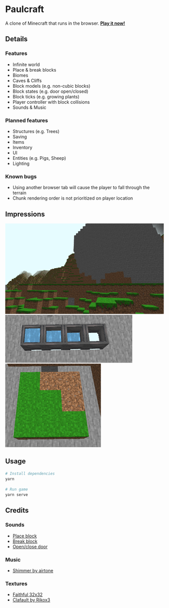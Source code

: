 # Paulcraft

A clone of Minecraft that runs in the browser. **[Play it now!](https://paulvonallwoerden.github.io/paulcraft/dist/index.html)**

## Details

### Features

* Infinite world
* Place & break blocks
* Biomes
* Caves & Cliffs
* Block models (e.g. non-cubic blocks)
* Block states (e.g. door open/closed)
* Block ticks (e.g. growing plants)
* Player controller with block collisions
* Sounds & Music

### Planned features

* Structures (e.g. Trees)
* Saving
* Items
* Inventory
* UI
* Entities (e.g. Pigs, Sheep)
* Lighting

### Known bugs

* Using another browser tab will cause the player to fall through the terrain
* Chunk rendering order is not prioritized on player location

## Impressions

![3D Cliffs](docs/media/cliffs.png)
![Block states](docs/media/block-states.png)
![Block ticks](docs/media/block-ticks.png)


## Usage

```sh
# Install dependencies
yarn

# Run game
yarn serve
```

## Credits

### Sounds

  * [Place block](https://freesound.org/people/greenvwbeetle/sounds/244653/)
  * [Break block](https://freesound.org/people/MorneDelport/sounds/326407/)
  * [Open/close door](https://freesound.org/people/InspectorJ/sounds/339677/)

### Music

  * [Shimmer by airtone](http://dig.ccmixter.org/files/airtone/64622)

### Textures

  * [Faithful 32x32](https://resourcepack.net/faithful-32x32-resource-pack/)
  * [Clafault by Rikox3](https://resource-packs.de/clafault/)

